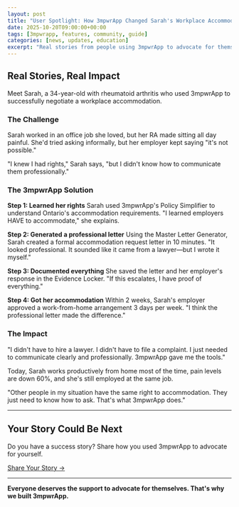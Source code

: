 ```yaml
---
layout: post
title: "User Spotlight: How 3mpwrApp Changed Sarah's Workplace Accommodation Journey"
date: 2025-10-20T09:00:00+00:00
tags: [3mpwrapp, features, community, guide]
categories: [news, updates, education]
excerpt: "Real stories from people using 3mpwrApp to advocate for themselves and get the support they need."
---
```


## Real Stories, Real Impact

Meet Sarah, a 34-year-old with rheumatoid arthritis who used 3mpwrApp to successfully negotiate a workplace accommodation.

### The Challenge

Sarah worked in an office job she loved, but her RA made sitting all day painful. She'd tried asking informally, but her employer kept saying "it's not possible."

"I knew I had rights," Sarah says, "but I didn't know how to communicate them professionally."

### The 3mpwrApp Solution

**Step 1: Learned her rights**
Sarah used 3mpwrApp's Policy Simplifier to understand Ontario's accommodation requirements. "I learned employers HAVE to accommodate," she explains.

**Step 2: Generated a professional letter**
Using the Master Letter Generator, Sarah created a formal accommodation request letter in 10 minutes. "It looked professional. It sounded like it came from a lawyer—but I wrote it myself."

**Step 3: Documented everything**
She saved the letter and her employer's response in the Evidence Locker. "If this escalates, I have proof of everything."

**Step 4: Got her accommodation**
Within 2 weeks, Sarah's employer approved a work-from-home arrangement 3 days per week. "I think the professional letter made the difference."

### The Impact

"I didn't have to hire a lawyer. I didn't have to file a complaint. I just needed to communicate clearly and professionally. 3mpwrApp gave me the tools."

Today, Sarah works productively from home most of the time, pain levels are down 60%, and she's still employed at the same job.

"Other people in my situation have the same right to accommodation. They just need to know how to ask. That's what 3mpwrApp does."

---

## Your Story Could Be Next

Do you have a success story? Share how you used 3mpwrApp to advocate for yourself.

[Share Your Story →](/contact)

---

**Everyone deserves the support to advocate for themselves. That's why we built 3mpwrApp.**